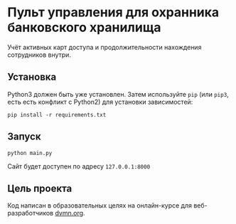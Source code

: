 # Пульт управления для охранника банковского хранилища

Учёт активных карт доступа и продолжительности нахождения сотрудников внутри.

## Установка

Python3 должен быть уже установлен. 
Затем используйте `pip` (или `pip3`, есть есть конфликт с Python2) для установки зависимостей:
```
pip install -r requirements.txt
```
## Запуск
```
python main.py
```
Сайт будет доступен по адресу ```127.0.0.1:8000```
## Цель проекта

Код написан в образовательных целях на онлайн-курсе для веб-разработчиков [dvmn.org](https://dvmn.org/).
